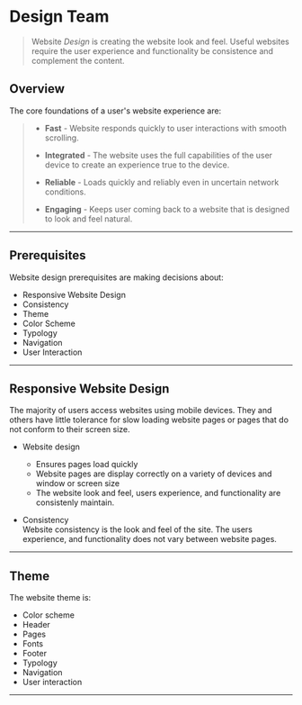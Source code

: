 # Design Team

> Website _Design_ is creating the website look and feel. Useful websites require the user experience and functionality be consistence and complement the content.


## Overview

The core foundations of a  user's website experience are:
> 
> - **Fast** - Website responds quickly to user interactions with  smooth scrolling.
> 
> - **Integrated** - The website uses the full  capabilities of the user device to create an experience true to the device.
> 
> - **Reliable** - Loads quickly and reliably even in  uncertain network conditions.
> 
> - **Engaging** - Keeps user coming back to a website that is designed to look and feel natural.


---
## Prerequisites

Website design prerequisites are making decisions about:
- Responsive Website Design
- Consistency
- Theme
- Color Scheme
- Typology
- Navigation
- User Interaction

<!--
I have reincarnated JohnTelford.com using several of these and other [Development Frameworks](https://docusaurus.io/docs#comparison-with-other-tools). The last two reincarnations have been:


### Docusaurus

<img src= "docusauruslogo.png" height=100 width=100  />

  
The perquisites requirements for this website can be realized using the [Docusaurus](https://docusaurus.io) development framework. Any of the Docusaurus attributes may be changes.

The website design prerequisites can be realized using the Docusaurus development framework.

### mdbook

<img src= "markdownlogo.png" height=100 width=150 />

The [mdbook](https://crates.io/crates/mdbook) uses [markdown](https://www.markdownguide.org) with imbedded HTML. It does not abstract`React`

This website is Brochureware. I found it was faster, cleaner, and less complicated to create it using `mdbook`.

I recommend using `Docusaurus` for a more complex user interface and material because it abstracts `react` so one can use `mdx` and `jsx`.

-->
---

## Responsive Website Design

The majority of users access websites using mobile devices. They and others have little tolerance for slow loading website pages or pages that do not conform to their screen size.

- Website design   
	- Ensures pages load quickly
	- Website pages are display correctly on a variety of devices and window or screen size
	- The website look and feel, users experience, and functionality are consistenly maintain.

- Consistency    
Website consistency is the look and feel of the site. The users experience, and functionality does not vary between website pages.

---

## Theme

The website theme is:

- Color scheme
- Header
- Pages
- Fonts
- Footer
- Typology
- Navigation
- User interaction

---
